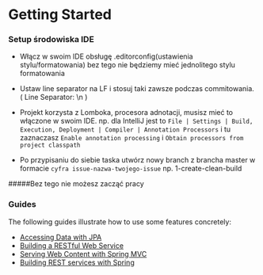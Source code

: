 # Getting Started

### Setup środowiska IDE

* Włącz w swoim IDE obsługę .editorconfig(ustawienia stylu/formatowania) bez tego nie będziemy mieć jednolitego stylu formatowania
* Ustaw line separator na LF i stosuj taki zawsze podczas commitowania. ( Line Separator: \n )
* Projekt korzysta z Lomboka, procesora adnotacji, musisz mieć to włączone w swoim IDE. np. dla IntelliJ jest to `File | Settings | Build, Execution, Deployment | Compiler | Annotation Processors` i tu zaznaczasz `Enable annotation processing` i `Obtain processors from project classpath`

* Po przypisaniu do siebie taska utwórz nowy branch z brancha master w formacie `cyfra issue-nazwa-twojego-issue`  np. 1-create-clean-build

#####Bez tego nie możesz zacząć pracy

### Guides
The following guides illustrate how to use some features concretely:

* [Accessing Data with JPA](https://spring.io/guides/gs/accessing-data-jpa/)
* [Building a RESTful Web Service](https://spring.io/guides/gs/rest-service/)
* [Serving Web Content with Spring MVC](https://spring.io/guides/gs/serving-web-content/)
* [Building REST services with Spring](https://spring.io/guides/tutorials/bookmarks/)

